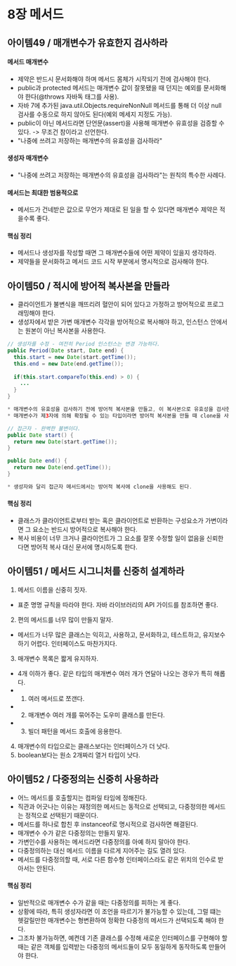 # 8장 메서드

## 아이템49 / 매개변수가 유효한지 검사하라

#### 메서드 매개변수
* 제약은 반드시 문서화해야 하며 메서드 몸체가 시작되기 전에 검사해야 한다.
* public과 protected 메서드는 매개변수 값이 잘못됐을 때 던지는 예외를 문서화해야 한다(@throws 자바독 태그를 사용).
* 자바 7에 추가된 java.util.Objects.requireNonNull 메서드를 통해 더 이상 null 검사를 수동으로 하지 않아도 된다(예외 메세지 지정도 가능).
* public이 아닌 메서드라면 단언문(assert)을 사용해 매개변수 유효성을 검증할 수 있다. -> 무조건 참이라고 선언한다.
* "나중에 쓰려고 저장하는 매개변수의 유효성을 검사하라"

#### 생성자 매개변수
* "나중에 쓰려고 저장하는 매개변수의 유효성을 검사하라"는 원칙의 특수한 사례다.

#### 메서드는 최대한 범용적으로
* 메서드가 건네받은 값으로 무언가 제대로 된 일을 할 수 있다면 매개변수 제약은 적을수록 좋다.

#### 핵심 정리
* 메서드나 생성자를 작성할 때면 그 매개변수들에 어떤 제약이 있을지 생각하라.
* 제약들을 문서화하고 메서드 코드 시작 부분에서 명시적으로 검사해야 한다.

## 아이템50 / 적시에 방어적 복사본을 만들라
* 클라이언트가 불변식을 깨뜨리려 혈안이 되어 있다고 가정하고 방어적으로 프로그래밍해야 한다.
* 생성자에서 받은 가변 매개변수 각각을 방어적으로 복사해야 하고, 인스턴스 안에서는 원본이 아닌 복사본을 사용한다.
```java
// 생성자를 수정 - 여전히 Period 인스턴스는 변경 가능하다.
public Period(Date start, Date end) {
  this.start = new Date(start.getTime());
  this.end = new Date(end.getTime());
  
  if(this.start.compareTo(this.end) > 0) {
    ...
  }
}

* 매개변수의 유효성을 검사하기 전에 방어적 복사본을 만들고, 이 복사본으로 유효성을 검사한 점에 주목하자.
* 매개변수가 제3자에 의해 확장될 수 있는 타입이라면 방어적 복사본을 만들 때 clone을 사용해서는 안된다.
```
```java
// 접근자 - 완벽한 불변이다.
public Date start() {
  return new Date(start.getTime());
}

public Date end() {
  return new Date(end.getTime());
}

* 생성자와 달리 접근자 메서드에서는 방어적 복사에 clone을 사용해도 된다.
```

#### 핵심 정리
* 클래스가 클라이언트로부터 받는 혹은 클라이언트로 반환하는 구성요소가 가변이라면 그 요소는 반드시 방어적으로 복사해야 한다.
* 복사 비용이 너무 크거나 클라이언트가 그 요소를 잘못 수정할 일이 없음을 신뢰한다면 방어적 복사 대신 문서에 명시하도록 한다.

## 아이템51 / 메서드 시그니처를 신중히 설계하라
1. 메서드 이름을 신중히 짓자.
- 표준 명명 규칙을 따라야 한다. 자바 라이브러리의 API 가이드를 참조하면 좋다.
2. 편의 메서드를 너무 많이 만들지 말자.
- 메서드가 너무 많은 클래스는 익히고, 사용하고, 문서화하고, 테스트하고, 유지보수하기 어렵다. 인터페이스도 마찬가지다.
3. 매개변수 목록은 짧게 유지하자.
- 4개 이하가 좋다. 같은 타입의 매개변수 여러 개가 연달아 나오는 경우가 특히 해롭다.
- 1) 여러 메서드로 쪼갠다.
- 2) 매개변수 여러 개를 묶어주는 도우미 클래스를 만든다.
- 3) 빌더 패턴을 메서드 호출에 응용한다.
4. 매개변수의 타입으로는 클래스보다는 인터페이스가 더 낫다.
5. boolean보다는 원소 2개짜리 열거 타입이 낫다.

## 아이템52 / 다중정의는 신중히 사용하라
* 어느 메서드를 호출할지는 컴파일 타임에 정해진다.
* 직관과 어긋나는 이유는 재정의한 메서드는 동적으로 선택되고, 다중정의한 메서드는 정적으로 선택된기 때문이다.
* 메서드를 하나로 합친 후 instanceof로 명시적으로 검사하면 해결된다.
* 매개변수 수가 같은 다중정의는 만들지 말자.
* 가변인수를 사용하는 메서드라면 다중정의를 아예 하지 말아야 한다.
* 다중정의하는 대신 메서드 이름을 다르게 지어주는 길도 열려 있다.
* 메서드를 다중정의할 때, 서로 다른 함수형 인터페이스라도 같은 위치의 인수로 받아서는 안된다.

#### 핵심 정리
* 일반적으로 매개변수 수가 같을 때는 다중정의를 피하는 게 좋다.
* 상황에 따라, 특히 생성자라면 이 조언을 따르기가 불가능할 수 있는데, 그럴 떄는 헷갈릴만한 매개변수는 형변환하여 정확한 다중정의 메서드가 선택되도록 해야 한다.
* 그조차 불가능하면, 예켠데 기존 클래스를 수정해 새로운 인터페이스를 구현해야 할 때는 같은 객체를 입력받는 다중정의 메서드들이 모두 동일하게 동작하도록 만들어야 한다.
